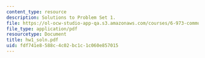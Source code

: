 ```yaml
---
content_type: resource
description: Solutions to Problem Set 1.
file: https://ol-ocw-studio-app-qa.s3.amazonaws.com/courses/6-973-communication-system-design-spring-2006/fdf741e8588c4c02bc1c1c060e857015_hw1_soln.pdf
file_type: application/pdf
resourcetype: Document
title: hw1_soln.pdf
uid: fdf741e8-588c-4c02-bc1c-1c060e857015
---
```

